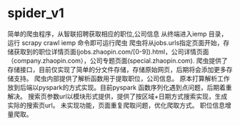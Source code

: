 # spider_v1
简单的爬虫程序，从智联招聘获取相应的职位,公司信息
从终端进入iemp 目录，运行 scrapy crawl iemp 命令即可运行爬虫
爬虫将从jobs.urls指定页面开始，存储获取到的职位详情页面(jobs.zhaopin.com/[0-9]).html，公司详情页面（company.zhaopin.com），公司专题页面(special.zhaopin.com).
爬虫提供了存储接口，目前仅实现了简单的分文件存储，存储原始网页，后期将会添加更多存储支持。
爬虫内部提供了解析函数用于提取职位，公司信息。
原本打算解析工作放到后端以pyspark的方式实现。目前pyspark 函数序列化遇到点问题，后期着重解决。
搜索页参数url以模块形式提供，提供了按区域+日期方式搜索实现，生成实际的搜索页url。
未实现功能，页面重复爬取问题，优化爬取方式。
职位信息增量爬取。


